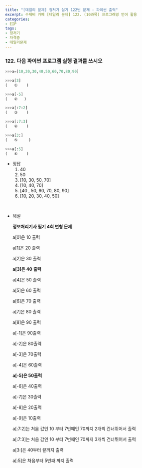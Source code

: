 ```yaml
---
title: "[데일리 문제] 정처기 실기 122번 문제 - 파이썬 출력"
excerpt: 수제비 카페 [데일리 문제] 122. (10과목) 프로그래밍 언어 활용
categories:
- EIP
tags:
- 정처기
- 자격증
- 데일리문제
---
```


### 122. 다음 파이썬 프로그램 실행 결과를 쓰시오

```python
>>>a=[10,20,30,40,50,60,70,80,90]

>>>a[3]
(   ①    )

>>>a[-5]
(   ②   )

>>>a[:7:2]
(   ③    )

>>>a[:7:3]
(   ④    )

>>>a[3:]
(   ⑤     )

>>>a[:5]
(   ⑥    )
```

- 정답
    1. 40
    2. 50
    3. [10, 30, 50, 70]
    4. [10, 40, 70]
    5. [40 , 50, 60, 70, 80, 90]
    6. [10, 20, 30, 40, 50]

<br>

- 해설

    **정보처리기사 필기 4회 변형 문제**

    a[0]은 10 출력

    a[1]은 20 출력

    a[2]은 30 출력

    **a[3]은 40 출력**

    a[4]은 50 출력

    a[5]은 60 출력

    a[6]은 70 출력

    a[7]은 80 출력

    a[8]은 90 출력

    a[-1]은 90출력

    a[-2]은 80출력

    a[-3]은 70출력

    a[-4]은 60출력

    **a[-5]은 50출력**

    a[-6]은 40출력

    a[-7]은 30출력

    a[-8]은 20출력

    a[-9]은 10출력

    a[:7:2]는 처음 값인 10 부터 7번째인 70까지 2개씩 건너뛰어서 출력

    a[:7:3]는 처음 값인 10 부터 7번째인 70까지 3개씩 건너뛰어서 출력

    a[3:]은 40부터 끝까지 출력

    a[:5]은 처음부터 5번째 까지 출력
    